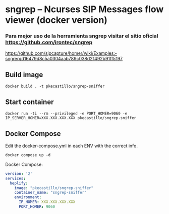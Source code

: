 sngrep – Ncurses SIP Messages flow viewer (docker version)
==========================================================

### Para mejor uso de la herramienta sngrep visitar el sitio oficial https://github.com/irontec/sngrep

https://github.com/sipcapture/homer/wiki/Examples:-sngrep/d16479d8c5a0304aab789c038d21492b91ff5197

## Build image

`docker build . -t pkecastillo/sngrep-sniffer`

## Start container

`docker run -ti --rm --privileged -e PORT_HOMER=9060 -e IP_SERVER_HOMER=XXX.XXX.XXX.XXX pkecastillo/sngrep-sniffer`

## Docker Compose

Edit the docker-compose.yml in each ENV with the correct info.

`docker compose up -d`



Docker Compose:

```YAML
version: '2'
services:
  heplify:
    image: "pkecastillo/sngrep-sniffer"
    container_name: "sngrep-sniffer"
    environment:
      IP_HOMER: XXX.XXX.XXX.XXX
      PORT_HOMER: 9060
```